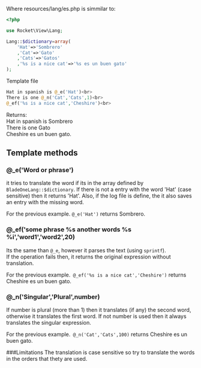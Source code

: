 Where resources/lang/es.php is simmilar to:   

```php 
<?php

use Rocket\View\Lang;

Lang::$dictionary=array(
    'Hat'=>'Sombrero'
    ,'Cat'=>'Gato'
    ,'Cats'=>'Gatos' 
    ,'%s is a nice cat'=>'%s es un buen gato'
);
```
Template file
```php 
Hat in spanish is @_e('Hat')<br>
There is one @_n('Cat','Cats',1)<br>
@_ef('%s is a nice cat','Cheshire')<br>
```
Returns:    
Hat in spanish is Sombrero   
There is one Gato   
Cheshire es un buen gato.   



## Template methods

### @_e('Word or phrase')

it tries to translate the word if its in the array defined by `BladeOneLang::$dictionary`.
If there is not a entry with the word 'Hat' (case sensitive) then it returns 'Hat'. Also, if the log file is define, the it also saves an entry with the missing word.

For the previous example. `@_e('Hat')` returns Sombrero.

### @_ef('some phrase %s another words %s %i','word1','word2',20)

Its the same than `@_e`, however it parses the text (using `sprintf`).   
If the operation fails then, it returns the original expression without translation.

For the previous example.` @_ef('%s is a nice cat','Cheshire')`  returns Cheshire es un buen gato.

### @_n('Singular','Plural',number)

If number is plural (more than 1) then it translates (if any) the second word, otherwise it translates the first word.
If not number is used then it always translates the singular expression.

For the previous example.` @_n('Cat','Cats',100)`  returns Cheshire es un buen gato.

###Limitations
The translation is case sensitive so try to translate the words in the orders that thety are used.
